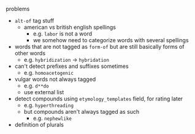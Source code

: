 problems

-   `alt-of` tag stuff
    -   american vs british english spellings
        -   e.g. `labor` is not a word
        -   we somehow need to categorize words with several spellings
-   words that are not tagged as `form-of` but are still basically forms of other words
    -   e.g. `hybridization` -> `hybridation`
-   can't detect prefixes and suffixes sometimes
    -   e.g. `homoacetogenic`
-   vulgar words not always tagged
    -   e.g. `d**do`
    -   use external list
-   detect compounds using `etymology_templates` field, for rating later
    -   e.g. `hyperthreading`
    -   but compounds aren't always tagged as such
        -   e.g. `nephewlike`
-   definition of plurals
